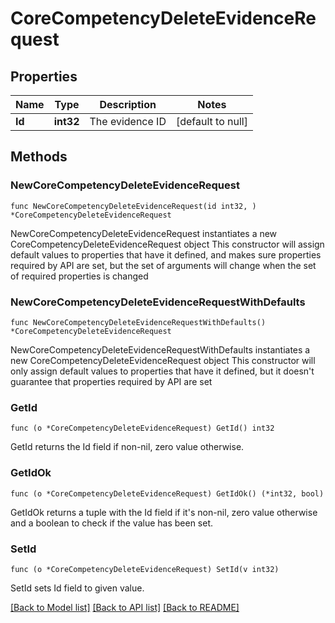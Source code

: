 # CoreCompetencyDeleteEvidenceRequest

## Properties

Name | Type | Description | Notes
------------ | ------------- | ------------- | -------------
**Id** | **int32** | The evidence ID | [default to null]

## Methods

### NewCoreCompetencyDeleteEvidenceRequest

`func NewCoreCompetencyDeleteEvidenceRequest(id int32, ) *CoreCompetencyDeleteEvidenceRequest`

NewCoreCompetencyDeleteEvidenceRequest instantiates a new CoreCompetencyDeleteEvidenceRequest object
This constructor will assign default values to properties that have it defined,
and makes sure properties required by API are set, but the set of arguments
will change when the set of required properties is changed

### NewCoreCompetencyDeleteEvidenceRequestWithDefaults

`func NewCoreCompetencyDeleteEvidenceRequestWithDefaults() *CoreCompetencyDeleteEvidenceRequest`

NewCoreCompetencyDeleteEvidenceRequestWithDefaults instantiates a new CoreCompetencyDeleteEvidenceRequest object
This constructor will only assign default values to properties that have it defined,
but it doesn't guarantee that properties required by API are set

### GetId

`func (o *CoreCompetencyDeleteEvidenceRequest) GetId() int32`

GetId returns the Id field if non-nil, zero value otherwise.

### GetIdOk

`func (o *CoreCompetencyDeleteEvidenceRequest) GetIdOk() (*int32, bool)`

GetIdOk returns a tuple with the Id field if it's non-nil, zero value otherwise
and a boolean to check if the value has been set.

### SetId

`func (o *CoreCompetencyDeleteEvidenceRequest) SetId(v int32)`

SetId sets Id field to given value.



[[Back to Model list]](../README.md#documentation-for-models) [[Back to API list]](../README.md#documentation-for-api-endpoints) [[Back to README]](../README.md)


